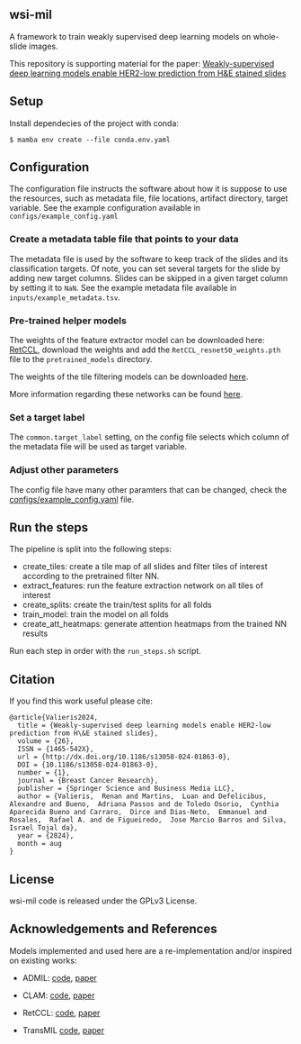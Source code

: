 
## wsi-mil

A framework to train weakly supervised deep learning models on whole-slide images.

This repository is supporting material for the paper: [Weakly-supervised deep learning models enable HER2-low prediction from H&E stained slides](https://doi.org/10.1186/s13058-024-01863-0)

## Setup

Install dependecies of the project with conda:

`$ mamba env create --file conda.env.yaml`

## Configuration

The configuration file instructs the software about how it is suppose to use the resources, such as metadata file, file locations, artifact directory, target variable. See the example configuration available in `configs/example_config.yaml`

### Create a metadata table file that points to your data

The metadata file is used by the software to keep track of the slides and its classification targets. Of note, you can set several targets for the slide by adding new target columns. Slides can be skipped in a given target column by setting it to `NaN`. See the example metadata file available in `inputs/example_metadata.tsv`. 

### Pre-trained helper models

The weights of the feature extractor model can be downloaded here: [RetCCL](https://github.com/Xiyue-Wang/RetCCL),
download the weights and add the `RetCCL_resnet50_weights.pth` file to the `pretrained_models` directory.

The weights of the tile filtering models can be downloaded [here](https://github.com/TojalLab/wsi-mil/releases/tag/pretrained_models).

More information regarding these networks can be found [here](/filtering%20networks%20-%20instructions.md).

### Set a target label

The `common.target_label` setting, on the config file selects which column of the metadata file will be used as target variable.

### Adjust other parameters

The config file have many other paramters that can be changed, check the [configs/example\_config.yaml](configs/example_config.yaml) file.

## Run the steps

The pipeline is split into the following steps:

- create\_tiles: create a tile map of all slides and filter tiles of interest according to the pretrained filter NN.
- extract\_features: run the feature extraction network on all tiles of interest
- create\_splits: create the train/test splits for all folds
- train\_model: train the model on all folds
- create\_att\_heatmaps: generate attention heatmaps from the trained NN results

Run each step in order with the `run_steps.sh` script.

## Citation

If you find this work useful please cite:
```
@article{Valieris2024,
  title = {Weakly-supervised deep learning models enable HER2-low prediction from H\&E stained slides},
  volume = {26},
  ISSN = {1465-542X},
  url = {http://dx.doi.org/10.1186/s13058-024-01863-0},
  DOI = {10.1186/s13058-024-01863-0},
  number = {1},
  journal = {Breast Cancer Research},
  publisher = {Springer Science and Business Media LLC},
  author = {Valieris,  Renan and Martins,  Luan and Defelicibus,  Alexandre and Bueno,  Adriana Passos and de Toledo Osorio,  Cynthia Aparecida Bueno and Carraro,  Dirce and Dias-Neto,  Emmanuel and Rosales,  Rafael A. and de Figueiredo,  Jose Marcio Barros and Silva,  Israel Tojal da},
  year = {2024},
  month = aug
}
```

## License

wsi-mil code is released under the GPLv3 License.

## Acknowledgements and References

Models implemented and used here are a re-implementation and/or inspired on existing works:

- ADMIL: [code](https://github.com/AMLab-Amsterdam/AttentionDeepMIL), [paper](https://arxiv.org/abs/1802.04712)

- CLAM: [code](https://github.com/mahmoodlab/CLAM), [paper](https://www.nature.com/articles/s41551-020-00682-w)

- RetCCL: [code](https://github.com/Xiyue-Wang/RetCCL), [paper](https://doi.org/10.1016/j.media.2022.102645)

- TransMIL [code](https://github.com/szc19990412/TransMIL), [paper](https://arxiv.org/abs/2106.00908)

